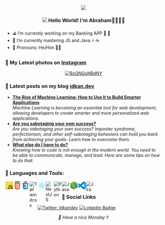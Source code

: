 <p align="center" width="300">
   <img align="center" width="200" src="https://user-images.githubusercontent.com/30185415/169720299-4a168dea-838f-4c55-bbd6-ae61868e7788.png" />
   <h3 align="center">
       <img src="https://github.com/TheDudeThatCode/TheDudeThatCode/blob/master/Assets/Hi.gif" width="20" />
        Hello World! I'm Abraham👨🏻‍💻👀
    </h3>
</p>

- ⛳️ I’m currently working on my Banking APP 🏦 🚧
- 🌱 I’m currently mastering JS and Java ⚡️ ☕️
- 📗 Pronouns: He/Him 🤵🏻

##

### 📸 My Latest photos on [Instagram](https://instagram.com/idkan.dev)
<p align="center">
  <a href="https://instagram.com/p/BxQNQsNBdNY"><img src="https://instagram.flba2-1.fna.fbcdn.net/v/t51.2885-15/59651612_2335177836767527_2178752904217639050_n.jpg?stp=dst-jpg_e35_p1080x1080&_nc_ht=instagram.flba2-1.fna.fbcdn.net&_nc_cat=107&_nc_ohc=zowqXN7VzlwAX8JXFTT&edm=APU89FABAAAA&ccb=7-5&oh=00_AfDd4T1pixBIhdM4y_4VDcLebKiujopsoPkyxWgwHgSRPw&oe=650CAB80&_nc_sid=bc0c2c" alt="BxQNQsNBdNY" width="200" /></a>
</p>

### 📝 Latest posts on my blog [idkan.dev](https://idkan.dev)
<ul>
  <li><a href="https://idkan.dev/blog/the-rise-of-machine-learning"><b>The Rise of Machine Learning: How to Use It to Build Smarter Applications</b></a><br><i>Machine Learning is becoming an essential tool for web development, allowing developers to create smarter and more personalized web applications.</i></li>
	<li><a href="https://idkan.dev/blog/are-you-sabotaging-yourself"><b>Are you sabotaging your own success?</b></a><br><i>Are you sabotaging your own success? Imposter syndrome, perfectionism, and other self-sabotaging behaviors can hold you back from achieving your goals. Learn how to overcome them.</i></li>
	<li><a href="https://idkan.dev/blog/what-else-do-i-have-to-do"><b>What else do I have to do?</b></a><br><i>Knowing how to code is not enough in the modern world. You need to be able to communicate, manage, and lead. Here are some tips on how to do that.</i></li>
</ul>

### 🧰 Languages and Tools:

<img align="left" alt="JavaScript" width="26px" src="https://raw.githubusercontent.com/github/explore/80688e429a7d4ef2fca1e82350fe8e3517d3494d/topics/javascript/javascript.png" >
<img align="left" alt="HTML5" width="26px" src="https://raw.githubusercontent.com/github/explore/80688e429a7d4ef2fca1e82350fe8e3517d3494d/topics/html/html.png" />
<img align="left" alt="CSS" width="26px" src="https://raw.githubusercontent.com/github/explore/80688e429a7d4ef2fca1e82350fe8e3517d3494d/topics/css/css.png" />
<img align="left" alt="Tailwindcss" width="26px" src="https://user-images.githubusercontent.com/30185415/164992856-41596df6-d662-4b67-bb7e-2bd79db83e60.png" />
<img align="left" alt="React" width="26px" src="https://raw.githubusercontent.com/github/explore/80688e429a7d4ef2fca1e82350fe8e3517d3494d/topics/react/react.png" />
<img align="left" alt="NextJS" width="26px" src="https://user-images.githubusercontent.com/30185415/164992945-36b8ad24-7829-474e-b94d-31735e22bc36.png" />
<img align="left" alt="Python" width="26px" src="https://user-images.githubusercontent.com/30185415/167071368-03ae7ef1-b474-4f93-89c0-3bf0e2e11c5a.png" />
<img align="left" alt="Java" width="26px" src="https://user-images.githubusercontent.com/30185415/167071221-3ce0ad54-a03e-464a-8127-5d181bc38e2e.png" />
<img align="left" alt="Git" width="26px" src="https://raw.githubusercontent.com/github/explore/80688e429a7d4ef2fca1e82350fe8e3517d3494d/topics/nodejs/nodejs.png" />
<img align="left" alt="Visual Studio Code" width="26px" src="https://raw.githubusercontent.com/github/explore/80688e429a7d4ef2fca1e82350fe8e3517d3494d/topics/visual-studio-code/visual-studio-code.png" />
<img align="left" alt="Jira" width="26px" src="https://user-images.githubusercontent.com/30185415/167071605-118e9e2a-233a-4518-892a-092f95e96c27.png" />

<br />

### 📍 Social Links
[![Twitter: Idkandev](https://img.shields.io/twitter/follow/idkandev?style=social)](https://twitter.com/idkandev)
[![Linkedin Badge](https://img.shields.io/badge/-Abraham_Serena-blue?style=flat-square&logo=Linkedin&logoColor=white&link=https://www.linkedin.com/in/abraham-serena/)](https://www.linkedin.com/in/abraham-serena/)
<br />

<p align="center">
  <i>📅 Have a nice Monday !!</i>
</p>
